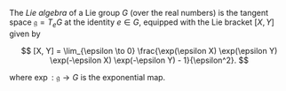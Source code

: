 The *Lie algebra* of a Lie group $G$ (over the real numbers) is the tangent space $\mathfrak{g} = T_e G$ at the identity $e \in G$, equipped with the Lie bracket $[X, Y]$ given by

$$
[X, Y] = \lim_{\epsilon \to 0} \frac{\exp(\epsilon X) \exp(\epsilon Y) \exp(-\epsilon X) \exp(-\epsilon Y) - 1}{\epsilon^2}.
$$

where $\exp: \mathfrak{g} \to G$ is the exponential map.

